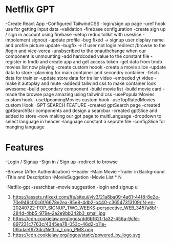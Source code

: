 # Netflix GPT

-Create React App
-Configured TailwindCSS
-login/sign up page
-uref hook use for getting input data
-validation
-firebase configuration
-create sign up / sign in account using firebase
-setup redux tollkit with useslice
-impolement signout
-update profile
-bug fixed -> signup user display name and profile picture update
-bugfix -> if user not login redirect /browse to the /login and vice-verca
-unsbscribed to the onauthchange when our component is unmounting
-add hardcoded value to the constant file
-register in tmdb and create app and get access token
-get data from tmdb movies list now playing
-create custom hoook
-create a movie slice
-update data to store
-planning for main container and secondry container
-fetch data for trainler
-update store data for trailer video
-embeded yt video
-make it autoplay and mute
-addedd tailwind css to make container look awesome
-build secondary component
-build movie list
-build movie card
-made the browse page amazing using tailwind css
-usePopularMovies custom hook
-useUpcomingMovies custom hook
-useTopRatedMovies custom Hook
-GPT SEARCH FEATURE
-created gptSearch page
-created gptSearchBar components and design a searcbar
-created gptSlice and added to store 
-now making our gpt page to multiLanguage 
-dropdown to select language in header
-language constant a seprate file 
-configSlice for manging language


# Features

-Login / Signup
-Sign in / Sign up
-redirect to browse

-Browse (After Authentication)
-Header
-Main Movie
-Trailer in Background
-Title and Description
-MovieSuggetion
-Movie List \* N

-Netflix-gpt
-searchbar
-movie suggestion
-login and signup ui

1. https://assets.nflxext.com/ffe/siteui/vlv3/21a8ba09-4a61-44f8-8e2e-70e949c00c6f/6678e2ea-85e8-4db2-b440-c36547313109/IN-en-20240722-POP_SIGNUP_TWO_WEEKS-perspective_WEB_3457a8b1-284d-4bb5-979e-2a2e9bb342b3_small.jpg
2. https://cdn.cookielaw.org/logos/dd6b162f-1a32-456a-9cfe-897231c7763c/4345ea78-053c-46d2-b11e-09adaef973dc/Netflix_Logo_PMS.png
3. https://cdn.cookielaw.org/logos/static/powered_by_logo.svg
